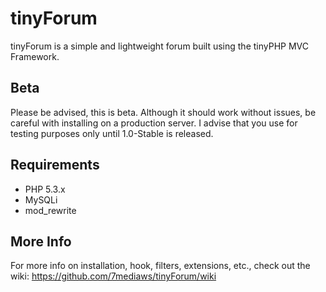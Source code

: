 tinyForum
=========

tinyForum is a simple and lightweight forum built using the tinyPHP MVC Framework.

## Beta

Please be advised, this is beta. Although it should work without issues, be careful with 
installing on a production server. I advise that you use for testing purposes only until 
1.0-Stable is released.

## Requirements

* PHP 5.3.x
* MySQLi
* mod_rewrite

## More Info

For more info on installation, hook, filters, extensions, etc., check out the wiki: https://github.com/7mediaws/tinyForum/wiki